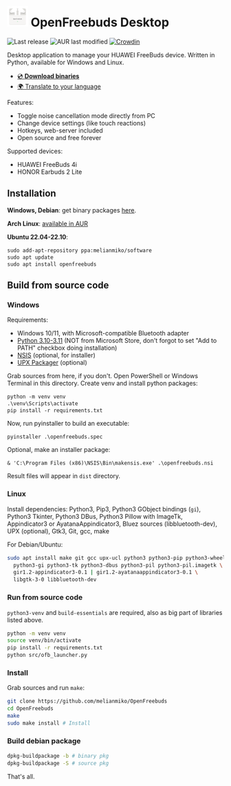 
![Icon](docs/logo.png) OpenFreebuds Desktop
=====================

![Last release](https://img.shields.io/github/v/release/melianmiko/openfreebuds)
![AUR last modified](https://img.shields.io/aur/last-modified/openfreebuds)
[![Crowdin](https://badges.crowdin.net/openfreebuds/localized.svg)](https://crowdin.com/project/openfreebuds)

Desktop application to manage your HUAWEI FreeBuds device.
Written in Python, available for Windows and Linux.

- [💿 **Download binaries**](https://melianmiko.ru/en/openfreebuds)
- [🌍 Translate to your language](https://crowdin.com/project/openfreebuds)

Features:
- Toggle noise cancellation mode directly from PC
- Change device settings (like touch reactions)
- Hotkeys, web-server included
- Open source and free forever

Supported devices:
- HUAWEI FreeBuds 4i
- HONOR Earbuds 2 Lite

Installation
-------------

**Windows, Debian**: 
get binary packages [here](https://melianmiko.ru/en/openfreebuds).

**Arch Linux**: 
[available in AUR](https://aur.archlinux.org/packages/openfreebuds)

**Ubuntu 22.04-22.10**:
```shell
sudo add-apt-repository ppa:melianmiko/software
sudo apt update
sudo apt install openfreebuds
```

Build from source code
---------

### Windows

Requirements:
- Windows 10/11, with Microsoft-compatible Bluetooth adapter
- [Python 3.10-3.11](https://www.python.org/downloads/) (NOT from Microsoft Store, don't forgot to set 
  "Add to PATH" checkbox doing installation)
- [NSIS](https://nsis.sourceforge.io/Download) (optional, for installer)
- [UPX Packager](https://upx.github.io/) (optional)

Grab sources from here, if you don't. Open PowerShell or Windows 
Terminal in this directory. Create venv and install python packages:

```shell
python -m venv venv
.\venv\Scripts\activate
pip install -r requirements.txt
```

Now, run pyinstaller to build an executable:
```shell
pyinstaller .\openfreebuds.spec
```

Optional, make an installer package:
```shell
& 'C:\Program Files (x86)\NSIS\Bin\makensis.exe' .\openfreebuds.nsi
```

Result files will appear in `dist` directory.

### Linux

Install dependencies:
Python3, Pip3, Python3 GObject bindings (`gi`), Python3 Tkinter, Python3 DBus,
Python3 Pillow with ImageTk, Appindicator3 or AyatanaAppindicator3, 
Bluez sources (libbluetooth-dev), UPX (optional), Gtk3, Git, gcc, make

For Debian/Ubuntu:
```bash
sudo apt install make git gcc upx-ucl python3 python3-pip python3-wheel \
  python3-gi python3-tk python3-dbus python3-pil python3-pil.imagetk \
  gir1.2-appindicator3-0.1 | gir1.2-ayatanaappindicator3-0.1 \
  libgtk-3-0 libbluetooth-dev
```

### Run from source code
`python3-venv` and `build-essentials` are required, also as big part of libraries listed above.
```bash
python -m venv venv
source venv/bin/activate
pip install -r requirements.txt
python src/ofb_launcher.py
```

### Install
Grab sources and run `make`:
```bash
git clone https://github.com/melianmiko/OpenFreebuds
cd OpenFreebuds
make
sudo make install # Install
```

### Build debian package
```bash
dpkg-buildpackage -b # binary pkg
dpkg-buildpackage -S # source pkg
```

That's all.
